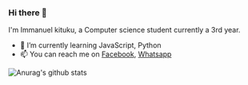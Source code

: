 ### Hi there 👋
I'm Immanuel kituku, a Computer science student currently a 3rd year.

* 🌱 I’m currently learning JavaScript, Python
* 📫 You can reach me on [Facebook](https://www.facebook.com/ManuelTechs/), [Whatsapp](https://wa.me/+254703103690)

![Anurag's github stats](https://github-readme-stats.vercel.app/api?username=Manuel254&show_icons=true&theme=buefy)

